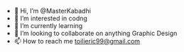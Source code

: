 - 👋 Hi, I’m @MasterKabadhi
- 👀 I’m interested in codng
- 🌱 I’m currently learning
- 💞️ I’m looking to collaborate on anything Graphic Design
- 📫 How to reach me toilieric99@gmail.com

<!---
MasterKabadhi/MasterKabadhi is a ✨ special ✨ repository because its `README.md` (this file) appears on your GitHub profile.
You can click the Preview link to take a look at your changes.
--->
